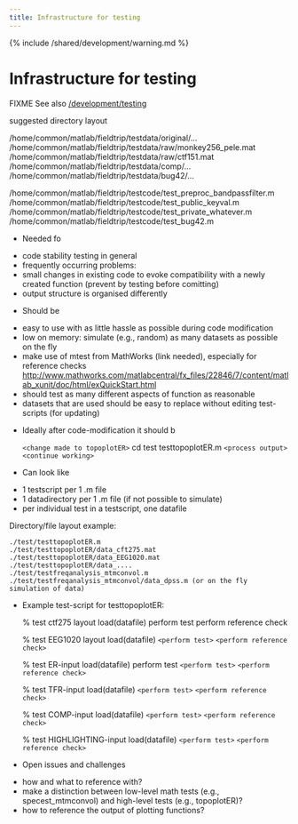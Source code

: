 ```yaml
---
title: Infrastructure for testing
---
```


{% include /shared/development/warning.md %}

# Infrastructure for testing

FIXME See also [/development/testing](/development/project/testing)

suggested directory layout

/home/common/matlab/fieldtrip/testdata/original/...
/home/common/matlab/fieldtrip/testdata/raw/monkey256_pele.mat
/home/common/matlab/fieldtrip/testdata/raw/ctf151.mat
/home/common/matlab/fieldtrip/testdata/comp/...
/home/common/matlab/fieldtrip/testdata/bug42/...

 /home/common/matlab/fieldtrip/testcode/test_preproc_bandpassfilter.m
/home/common/matlab/fieldtrip/testcode/test_public_keyval.m
/home/common/matlab/fieldtrip/testcode/test_private_whatever.m
/home/common/matlab/fieldtrip/testcode/test_bug42.m

- Needed fo

* code stability testing in general
* frequently occurring problems:
* small changes in existing code to evoke compatibility with a newly created function (prevent by testing before comitting)
* output structure is organised differently

- Should be

* easy to use with as little hassle as possible during code modification
* low on memory: simulate (e.g., random) as many datasets as possible on the fly
* make use of mtest from MathWorks (link needed), especially for reference checks
  http://www.mathworks.com/matlabcentral/fx_files/22846/7/content/matlab_xunit/doc/html/exQuickStart.html
* should test as many different aspects of function as reasonable
* datasets that are used should be easy to replace without editing test-scripts (for updating)

- Ideally after code-modification it should b

  `<change made to topoplotER>`
  cd test
  testtopoplotER.m
  `<process output>`
  `<continue working>`

* Can look like

- 1 testscript per 1 .m file
- 1 datadirectory per 1 .m file (if not possible to simulate)
- per individual test in a testscript, one datafile

Directory/file layout example:

    ./test/testtopoplotER.m
    ./test/testtopoplotER/data_cft275.mat
    ./test/testtopoplotER/data_EEG1020.mat
    ./test/testtopoplotER/data_....
    ./test/testfreqanalysis_mtmconvol.m
    ./test/testfreqanalysis_mtmconvol/data_dpss.m (or on the fly simulation of data)

- Example test-script for testtopoplotER:

  % test ctf275 layout
  load(datafile)
  perform test
  perform reference check

  % test EEG1020 layout
  load(datafile)
  `<perform test>`
  `<perform reference check>`

  % test ER-input
  load(datafile)
  perform test
  `<perform test>`
  `<perform reference check>`

  % test TFR-input
  load(datafile)
  `<perform test>`
  `<perform reference check>`

  % test COMP-input
  load(datafile)
  `<perform test>`
  `<perform reference check>`

  % test HIGHLIGHTING-input
  load(datafile)
  `<perform test>`
  `<perform reference check>`

* Open issues and challenges

- how and what to reference with?
- make a distinction between low-level math tests (e.g., specest_mtmconvol) and high-level tests (e.g., topoplotER)?
- how to reference the output of plotting functions?
